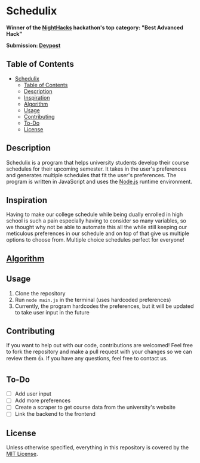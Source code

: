 # Schedulix

**Winner of the [NightHacks](https://nighthacks.devpost.com/) hackathon's top category: "Best Advanced Hack"**

**Submission: [Devpost](https://devpost.com/software/schedulix)**

## Table of Contents

- [Schedulix](#schedulix)
  - [Table of Contents](#table-of-contents)
  - [Description](#description)
  - [Inspiration](#inspiration)
  - [Algorithm](#algorithm)
  - [Usage](#usage)
  - [Contributing](#contributing)
  - [To-Do](#to-do)
  - [License](#license)

## Description

Schedulix is a program that helps university students develop their course schedules for their upcoming semester. It takes in the user's preferences and generates multiple schedules that fit the user's preferences. The program is written in JavaScript and uses the [Node.js](https://nodejs.org/en/) runtime environment. 

## Inspiration

Having to make our college schedule while being dually enrolled in high school is such a pain especially having to consider so many variables, so we thought why not be able to automate this all the while still keeping our meticulous preferences in our schedule and on top of that give us multiple options to choose from. Multiple choice schedules perfect for everyone!

## [Algorithm](src/backend/README.md)

## Usage

1. Clone the repository
2. Run `node main.js` in the terminal (uses hardcoded preferences)
3. Currently, the program hardcodes the preferences, but it will be updated to take user input in the future

## Contributing

If you want to help out with our code, contributions are welcomed! Feel free to fork the repository and make a pull request with your changes so we can review them :thumbsup:. If you have any questions, feel free to contact us.

## To-Do

- [ ] Add user input
- [ ] Add more preferences
- [ ] Create a scraper to get course data from the university's website
- [ ] Link the backend to the frontend

## License

Unless otherwise specified, everything in this repository is covered by the [MIT License](https://choosealicense.com/licenses/mit/).